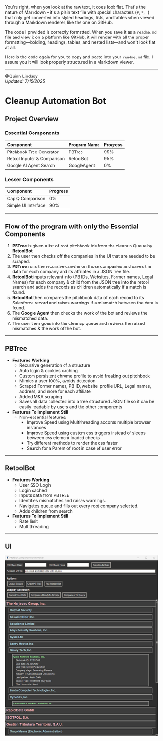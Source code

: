 You're right, when you look at the raw text, it does look flat. That's the nature of Markdown – it's a plain text file with special characters (`#`, `*`, `|`) that only get converted into styled headings, lists, and tables when viewed through a Markdown renderer, like the one on GitHub.

The code I provided is correctly formatted. When you save it as a `readme.md` file and view it on a platform like GitHub, it will render with all the proper formatting—bolding, headings, tables, and nested lists—and won't look flat at all.

Here is the code again for you to copy and paste into your `readme.md` file. I assure you it will look properly structured in a Markdown viewer.

---

@Quinn Lindsey
<br>
*Updated: 7/15/2025*

# Cleanup Automation Bot

## Project Overview

### Essential Components

| Component | Program Name | Progress |
|:---|:---|:---|
| Pitchbook Tree Generator | PBTree | 95% |
| Retool Inputer & Comparison | RetoolBot | 95% |
| Google AI Agent Search | GoogleAgent | 0% |

### Lesser Components

| Component | Progress |
|:---|:---|
| CapIQ Comparison | 0% |
| Simple UI Interface | 90% |

---

## Flow of the program with only the Essential Components

1.  **PBTree** is given a list of root pitchbook ids from the cleanup Queue by **RetoolBot**.
2.  The user then checks off the companies in the UI that are needed to be scraped.
3.  **PBTree** runs the recursive crawler on those companies and saves the data for each company and its affiliates in a JSON tree file.
4.  **RetoolBot** inputs relevant info (PB IDs, Websites, Former names, Legal Names) for each company & child from the JSON tree into the retool search and adds the records as children automatically if a match is found.
5.  **RetoolBot** then compares the pitchbook data of each record to its Salesforce record and raises warnings if a mismatch between the data is found.
6.  The **Google Agent** then checks the work of the bot and reviews the mismatched data.
7.  The user then goes into the cleanup queue and reviews the raised mismatches & the work of the bot.

---

## PBTree

-   **Features Working**
    -   Recursive generation of a structure
    -   Auto login & cookies caching
    -   Custom persistent chrome profile to avoid freaking out pitchbook
    -   Mimics a user 100%, avoids detection
    -   Scraped Former names, PB ID, website, profile URL, Legal names, address, and more for each affiliate
    -   Added M&A scraping
    -   Saves all data collected into a tree structured JSON file so it can be easily readable by users and the other components
-   **Features To Implement Still**
    -   Non-essential features:
        -   Improve Speed using Multithreading accorss multiple browser instances
        -   Improve Speed using custom css triggers instead of sleeps between css element loaded checks
        -   Try different methods to render the css faster
        -   Search for a Parent of root in case of user error

---

## RetoolBot

-   **Features Working**
    -   User SSO Login
    -   Login cached
    -   Inputs data from PBTREE
    -   Identifies mismatches and raises warnings.
    -   Navigates queue and fills out every root company selected.
    -   Adds children from search
-   **Features To Implement Still**
    -   Rate limit
    -   Multithreading

 ---
 
## UI 

![Example Image](ui.png)
